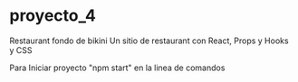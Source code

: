 # proyecto_4

Restaurant fondo de bikini
Un sitio de restaurant con React, Props y Hooks y CSS

Para Iniciar proyecto "npm start" en la linea de comandos

